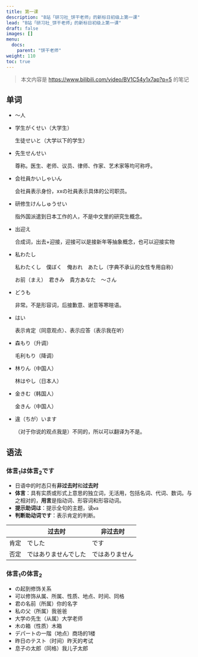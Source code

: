 ```yaml
---
title: 第一课
description: "B站「研习社_饼干老师」的新标日初级上第一课"
lead: "B站「研习社_饼干老师」的新标日初级上第一课"
draft: false
images: []
menu:
  docs:
    parent: "饼干老师"
weight: 110
toc: true
---
```


> 本文内容是 https://www.bilibili.com/video/BV1C54y1x7ap?p=5 的笔记

## 单词

- ～人
- 学生がくせい（大学生）

  生徒せいと（大学以下的学生）
- 先生せんせい

  尊称。医生、老师、议员、律师、作家、艺术家等均可称呼。
- 会社員かいしゃいん

  会社員表示身份，xxの社員表示具体的公司职员。
- 研修生けんしゅうせい

  指外国派遣到日本工作的人，不是中文里的研究生概念。
- 出迎え

  合成词，出去+迎接，迎接可以是接新年等抽象概念，也可以迎接实物
- 私わたし

  私わたくし　僕ぼく　俺おれ　あたし（字典不承认的女性专用自称）

  お前（まえ）　君きみ　貴方あなた　～さん
- どうも

  非常。不是形容词，后接歉意、谢意等寒暄语。
- はい

  表示肯定（同意观点）、表示应答（表示我在听）
- 森もり（升调）

  毛利もり（降调）
- 林りん（中国人）

  林はやし（日本人）
- 金きむ（韩国人）

  金きん（中国人）
- 違（ちが）います

  （对于你说的观点我是）不同的，所以可以翻译为不是。

## 语法

### 体言<sub>1</sub>は体言<sub>2</sub>です

- 日语中的时态只有**非过去时**和**过去时**
- **体言**：具有实质或形式上意思的独立词，无活用，包括名词、代词、数词。与之相对的，**用言**是指动词、形容词和形容动词。
- **提示助词は**：提示全句的主题，读`wa`
- **判断助动词です**：表示肯定的判断。

|      | 过去时               | 非过去时       |
| ---- | -------------------- | -------------- |
| 肯定 | でした               | です           |
| 否定 | ではありませんでした | ではありません |

### 体言<sub>1</sub>の体言<sub>2</sub>

- の起到修饰关系
- 可以修饰从属、所属、性质、地点、时间、同格
- 君の名前（所属）你的名字
- 私の父（所属）我爸爸
- 大学の先生（从属）大学老师
- 木の箱（性质）木箱
- デパートの一階（地点）商场的1楼
- 昨日のテスト（时间）昨天的考试
- 息子の太郎（同格）我儿子太郎

